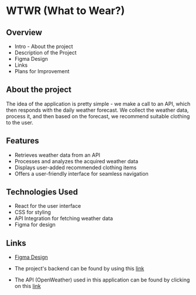 # WTWR (What to Wear?)

## Overview

- Intro - About the project
- Description of the Project
- Figma Design
- Links
- Plans for Improvement

## About the project

The idea of the application is pretty simple - we make a call to an API, which then responds with the daily weather forecast. We collect the weather data, process it, and then based on the forecast, we recommend suitable clothing to the user.

## Features

- Retrieves weather data from an API
- Processes and analyzes the acquired weather data
- Displays user-added recommended clothing items
- Offers a user-friendly interface for seamless navigation

## Technologies Used

- React for the user interface
- CSS for styling
- API Integration for fetching weather data
- Figma for design

## Links

- [Figma Design](https://www.figma.com/file/DTojSwldenF9UPKQZd6RRb/Sprint-10%3A-WTWR)

- The project's backend can be found by using this [link](https://github.com/Yuni-Me/se_project_express)

- The API (OpenWeather) used in this application can be found by clicking on this [link](https://openweathermap.org/)
